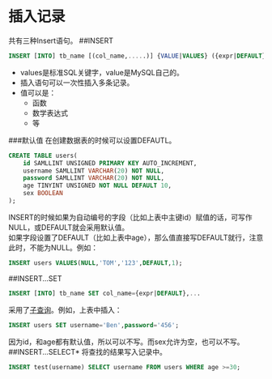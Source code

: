 插入记录
=======
共有三种Insert语句。
##INSERT
```sql
INSERT [INTO] tb_name [(col_name,.....)] {VALUE|VALUES} ({expr|DEFAULT},...) (...),...
```
* values是标准SQL关键字，value是MySQL自己的。    
* 插入语句可以一次性插入多条记录。
* 值可以是：
   * 函数
   * 数学表达式
   * 等

###默认值
在创建数据表的时候可以设置DEFAUTL。
```sql
CREATE TABLE users(
	id SAMLLINT UNSIGNED PRIMARY KEY AUTO_INCREMENT,
	username SAMLLINT VARCHAR(20) NOT NULL,
	password SAMLLINT VARCHAR(20) NOT NULL,
	age TINYINT UNSIGNED NOT NULL DEFAULT 10,
	sex BOOLEAN
);
```
INSERT的时候如果为自动编号的字段（比如上表中主键id）赋值的话，可写作NULL，或DEFAULT就会采用默认值。    
如果字段设置了DEFAULT（比如上表中age），那么值直接写DEFAULT就行，注意此时，不能为NULL。例如：
```sql
INSERT users VALUES(NULL,'TOM','123',DEFAULT,1);
```
##INSERT...SET
```sql
INSERT [INTO] tb_name SET col_name={expr|DEFAULT},...
```
采用了[子查询](子查询.md)。例如，上表中插入：
```sql
INSERT users SET username='Ben',password='456';
```
因为id，和age都有默认值，所以可以不写。而sex允许为空，也可以不写。
##INSERT...SELECT*
将查找的结果写入记录中。
```sql
INSERT test(username) SELECT username FROM users WHERE age >=30;
```
